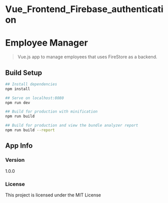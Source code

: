 # Vue_Frontend_Firebase_authentication


# Employee Manager

> Vue.js app to manage employees that uses FireStore as a backend.

## Build Setup

``` bash
## Install dependencies
npm install

## Serve on localhost:8080
npm run dev

## Build for production with minification
npm run build

## Build for production and view the bundle analyzer report
npm run build --report
```

## App Info


### Version

1.0.0

### License

This project is licensed under the MIT License

